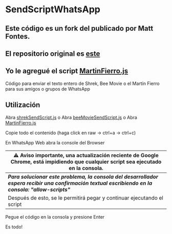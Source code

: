 # SendScriptWhatsApp

## Este código es un fork del publicado por Matt Fontes.
## El repositorio original es [este](https://github.com/Matt-Fontes/SendScriptWhatsApp)
## Yo le agregué el script [MartinFierro.js](https://github.com/jcrelling/SendScriptWhatsApp/blob/main/MartinFierroSendScript.js)
Código para enviar el texto entero de Shrek, Bee Movie o el Martín Fierro para sus amigos o grupos de WhatsApp

## Utilización

Abra [shrekSendScript.js](https://github.com/jcrelling/SendScriptWhatsApp/blob/main/shrekSendScript.js)
o
Abra [beeMovieSendScript.js](https://github.com/jcrelling/SendScriptWhatsApp/blob/main/beeMovieSendScript.js)
o
Abra [MartinFierro.js](https://github.com/jcrelling/SendScriptWhatsApp/blob/main/MartinFierroSendScript.js)

Copie todo el contenido (haga click en raw -> ctrl+a -> ctrl+c)

En WhatsApp Web abra la console del Browser

|  ⚠️ Aviso importante, una actualización reciente de Google Chrome, está impidiendo que cualquier script sea ejecutado en la consola.|
|--|
| ***Para solucionar este problema, la consola del desarrollador espera recibir una confirmación textual escribiendo en la consola: "allow-scripts"***|
|Después de esto, se le permitirá pegar y continuar ejecutando el script|

Pegue el código en la consola y presione Enter

Es todo!